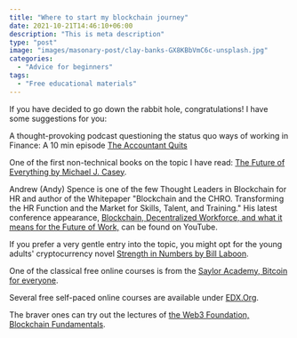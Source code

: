 ```yaml
---
title: "Where to start my blockchain journey"
date: 2021-10-21T14:46:10+06:00
description: "This is meta description"
type: "post"
image: "images/masonary-post/clay-banks-GX8KBbVmC6c-unsplash.jpg"
categories: 
  - "Advice for beginners"
tags:
  - "Free educational materials"
---
```


 If you have decided to go down the rabbit hole, congratulations! I have some suggestions for you:
 
 A thought-provoking podcast questioning the status quo ways of working in Finance:  A 10 min episode [The Accountant Quits](https://theaccountantquits.com/episode-6-why-are-accountants-not-being-taught-information-technology/)

One of the first non-technical books on the topic I have read: [The Future of Everything by Michael J. Casey](https://www.goodreads.com/en/book/show/34964890-the-truth-machine).

Andrew (Andy) Spence is one of the few Thought Leaders in Blockchain for HR and author of the Whitepaper "Blockchain and the CHRO. Transforming the HR Function and the Market for Skills, Talent, and Training." His latest conference appearance, [Blockchain, Decentralized Workforce, and what it means for the Future of Work,](https://www.youtube.com/watch?v=FctcybuXZ3o) can be found on YouTube.

If you prefer a very gentle entry into the topic, you might opt for the young adults' cryptocurrency novel [Strength in Numbers by Bill Laboon](https://www.goodreads.com/book/show/38953582-strength-in-numbers).

One of the classical free online courses is from the [Saylor Academy, Bitcoin for everyone](https://learn.saylor.org/course/view.php?id=468).

Several free self-paced online courses are available under [EDX.Org](https://learning.edx.org/course/course-v1:LinuxFoundationX+LFS170x+2T2021/home). 

The braver ones can try out the lectures of [the Web3 Foundation, Blockchain Fundamentals](https://www.youtube.com/watch?v=y8YyZELnVaw&list=PLxVihxZC42nF_MCN9PTvZMIifRjx9cZ2J).






